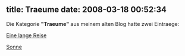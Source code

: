 title: Traeume
date: 2008-03-18 00:52:34
---

Die Kategorie **"Traeume"** aus meinem alten Blog hatte zwei Eintraege:

[Eine lange Reise](/traeume/eine-lange-reise.html)

[Sonne](/traeume/sonne.html)

